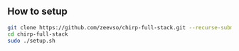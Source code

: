 ## How to setup

```bash
git clone https://github.com/zeevso/chirp-full-stack.git --recurse-submodules
cd chirp-full-stack
sudo ./setup.sh
```
